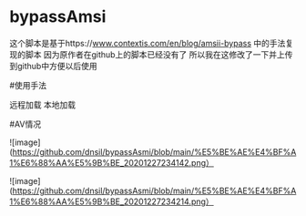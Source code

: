 # bypassAmsi

这个脚本是基于https://www.contextis.com/en/blog/amsii-bypass  中的手法复现的脚本
因为原作者在github上的脚本已经没有了
所以我在这修改了一下并上传到github中方便以后使用

#使用手法

远程加载
本地加载

#AV情况



![image](https://github.com/dnsil/bypassAsmi/blob/main/%E5%BE%AE%E4%BF%A1%E6%88%AA%E5%9B%BE_20201227234142.png）

![image](https://github.com/dnsil/bypassAsmi/blob/main/%E5%BE%AE%E4%BF%A1%E6%88%AA%E5%9B%BE_20201227234214.png）
